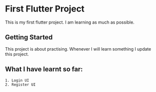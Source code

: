 # First Flutter Project

This is my first flutter project. I am learning as much as possible.

## Getting Started

This project is about practising. Whenever I will learn something I update this project.

## What I have learnt so far:

    1. Login UI
    2. Register UI
